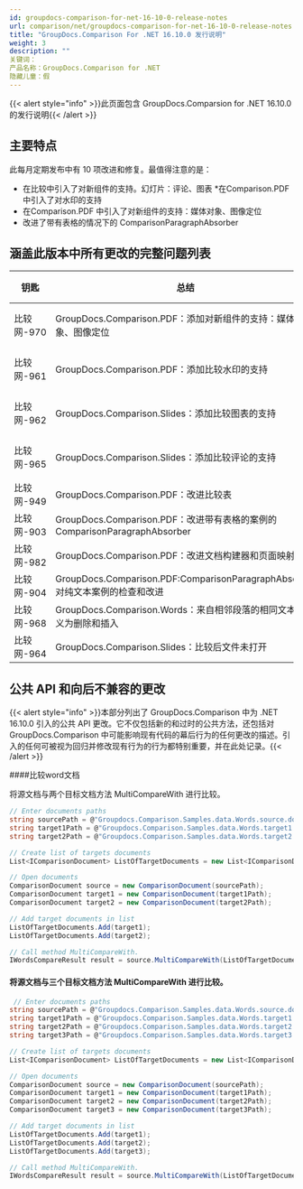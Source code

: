 ```yaml
---
id: groupdocs-comparison-for-net-16-10-0-release-notes
url: comparison/net/groupdocs-comparison-for-net-16-10-0-release-notes
title: "GroupDocs.Comparison For .NET 16.10.0 发行说明"
weight: 3
description: ""
关键词：
产品名称：GroupDocs.Comparison for .NET
隐藏儿童：假
---
```

{{< alert style="info" >}}此页面包含 GroupDocs.Comparsion for .NET 16.10.0 的发行说明{{< /alert >}}

## 主要特点

此每月定期发布中有 10 项改进和修复。最值得注意的是：

* 在比较中引入了对新组件的支持。幻灯片：评论、图表
*在Comparison.PDF中引入了对水印的支持
* 在Comparison.PDF 中引入了对新组件的支持：媒体对象、图像定位
* 改进了带有表格的情况下的 ComparisonParagraphAbsorber

## 涵盖此版本中所有更改的完整问题列表

|钥匙 |总结 |类别 |
| --- | --- | --- |
|比较网-970 | GroupDocs.Comparison.PDF：添加对新组件的支持：媒体对象、图像定位 |新功能 |
|比较网-961 | GroupDocs.Comparison.PDF：添加比较水印的支持 |新功能 |
|比较网-962 | GroupDocs.Comparison.Slides：添加比较图表的支持 |新功能 |
|比较网-965 | GroupDocs.Comparison.Slides：添加比较评论的支持 |新功能 |
|比较网-949 | GroupDocs.Comparison.PDF：改进比较表 |改进 |
|比较网-903 | GroupDocs.Comparison.PDF：改进带有表格的案例的ComparisonParagraphAbsorber |改进 |
|比较网-982 | GroupDocs.Comparison.PDF：改进文档构建器和页面映射器 |改进 |
|比较网-904 | GroupDocs.Comparison.PDF:ComparisonParagraphAbsorber 对纯文本案例的检查和改进 |改进 |
|比较网-968 | GroupDocs.Comparison.Words：来自相邻段落的相同文本被定义为删除和插入 |错误 |
|比较网-964 | GroupDocs.Comparison.Slides：比较后文件未打开 |错误 |

  


## 公共 API 和向后不兼容的更改

{{< alert style="info" >}}本部分列出了 GroupDocs.Comparison 中为 .NET 16.10.0 引入的公共 API 更改。它不仅包括新的和过时的公共方法，还包括对 GroupDocs.Comparison 中可能影响现有代码的幕后行为的任何更改的描述。引入的任何可被视为回归并修改现有行为的行为都特别重要，并在此处记录。{{< /alert >}}

####比较word文档

将源文档与两个目标文档方法 MultiCompareWith 进行比较。



```csharp
// Enter documents paths
string sourcePath = @"Groupdocs.Comparison.Samples.data.Words.source.docx";
string target1Path = @"Groupdocs.Comparison.Samples.data.Words.target1.docx";
string target2Path = @"Groupdocs.Comparison.Samples.data.Words.target2.docx";

// Create list of targets documents
List<IComparisonDocument> ListOfTargetDocuments = new List<IComparisonDocument>();

// Open documents
ComparisonDocument source = new ComparisonDocument(sourcePath);
ComparisonDocument target1 = new ComparisonDocument(target1Path);
ComparisonDocument target2 = new ComparisonDocument(target2Path);

// Add target documents in list
ListOfTargetDocuments.Add(target1);
ListOfTargetDocuments.Add(target2);

// Call method MultiCompareWith.
IWordsCompareResult result = source.MultiCompareWith(ListOfTargetDocuments, new WordsComparisonSettings());

```

#### 将源文档与三个目标文档方法 MultiCompareWith 进行比较。



```csharp
 // Enter documents paths
string sourcePath = @"Groupdocs.Comparison.Samples.data.Words.source.docx";
string target1Path = @"Groupdocs.Comparison.Samples.data.Words.target1.docx";
string target2Path = @"Groupdocs.Comparison.Samples.data.Words.target2.docx";
string target3Path = @"Groupdocs.Comparison.Samples.data.Words.target3.docx";

// Create list of targets documents
List<IComparisonDocument> ListOfTargetDocuments = new List<IComparisonDocument>();

// Open documents
ComparisonDocument source = new ComparisonDocument(sourcePath);
ComparisonDocument target1 = new ComparisonDocument(target1Path);
ComparisonDocument target2 = new ComparisonDocument(target2Path);
ComparisonDocument target3 = new ComparisonDocument(target3Path);

// Add target documents in list
ListOfTargetDocuments.Add(target1);
ListOfTargetDocuments.Add(target2);
ListOfTargetDocuments.Add(target3);

// Call method MultiCompareWith.
IWordsCompareResult result = source.MultiCompareWith(ListOfTargetDocuments, new WordsComparisonSettings());

```

